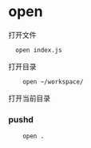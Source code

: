 # open

打开文件
```bash
  open index.js
```
打开目录
```bash
    open ~/workspace/
```
打开当前目录

### pushd
```bash
    open .
```
